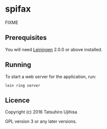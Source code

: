 # spifax

FIXME

## Prerequisites

You will need [Leiningen][] 2.0.0 or above installed.

[leiningen]: https://github.com/technomancy/leiningen

## Running

To start a web server for the application, run:

    lein ring server

## Licence

Copyright (c) 2016 Tatsuhiro Ujihisa

GPL version 3 or any later versions.
